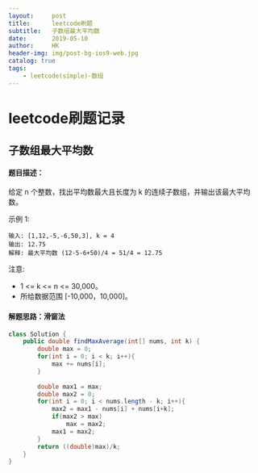 ```yaml
---
layout:     post
title:      leetcode刷题
subtitle:   子数组最大平均数
date:       2019-05-10
author:     HK
header-img: img/post-bg-ios9-web.jpg
catalog: true
tags:
    - leetcode(simple)-数组
---
```

# leetcode刷题记录
## 子数组最大平均数

#### 题目描述：
给定 n 个整数，找出平均数最大且长度为 k 的连续子数组，并输出该最大平均数。

示例 1:

    输入: [1,12,-5,-6,50,3], k = 4
    输出: 12.75
    解释: 最大平均数 (12-5-6+50)/4 = 51/4 = 12.75
 

注意:

* 1 <= k <= n <= 30,000。
* 所给数据范围 [-10,000，10,000]。

#### 解题思路：滑窗法
```java
class Solution {
    public double findMaxAverage(int[] nums, int k) {
        double max = 0;
        for(int i = 0; i < k; i++){
            max += nums[i];
        }
        
        double max1 = max;
        double max2 = 0;
        for(int i = 0; i < nums.length - k; i++){
            max2 = max1 - nums[i] + nums[i+k];
            if(max2 > max)
                max = max2;
            max1 = max2;
        }
        return ((double)max)/k;
    }
}
```
